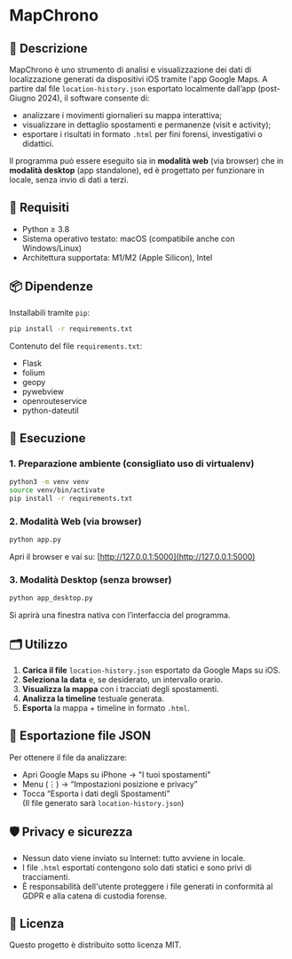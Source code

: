 # MapChrono

## 📌 Descrizione

MapChrono è uno strumento di analisi e visualizzazione dei dati di localizzazione generati da dispositivi iOS tramite l'app Google Maps. A partire dal file `location-history.json` esportato localmente dall’app (post-Giugno 2024), il software consente di:

- analizzare i movimenti giornalieri su mappa interattiva;
- visualizzare in dettaglio spostamenti e permanenze (visit e activity);
- esportare i risultati in formato `.html` per fini forensi, investigativi o didattici.

Il programma può essere eseguito sia in **modalità web** (via browser) che in **modalità desktop** (app standalone), ed è progettato per funzionare in locale, senza invio di dati a terzi.

## 🧩 Requisiti

- Python ≥ 3.8
- Sistema operativo testato: macOS (compatibile anche con Windows/Linux)
- Architettura supportata: M1/M2 (Apple Silicon), Intel

## 📦 Dipendenze

Installabili tramite `pip`:

```bash
pip install -r requirements.txt
```

Contenuto del file `requirements.txt`:
- Flask
- folium
- geopy
- pywebview
- openrouteservice
- python-dateutil

## 🚀 Esecuzione

### 1. Preparazione ambiente (consigliato uso di virtualenv)

```bash
python3 -m venv venv
source venv/bin/activate
pip install -r requirements.txt
```

### 2. Modalità Web (via browser)

```bash
python app.py
```

Apri il browser e vai su: [http://127.0.0.1:5000](http://127.0.0.1:5000)

### 3. Modalità Desktop (senza browser)

```bash
python app_desktop.py
```

Si aprirà una finestra nativa con l’interfaccia del programma.

## 🗂️ Utilizzo

1. **Carica il file** `location-history.json` esportato da Google Maps su iOS.
2. **Seleziona la data** e, se desiderato, un intervallo orario.
3. **Visualizza la mappa** con i tracciati degli spostamenti.
4. **Analizza la timeline** testuale generata.
5. **Esporta** la mappa + timeline in formato `.html`.

## 📁 Esportazione file JSON

Per ottenere il file da analizzare:
- Apri Google Maps su iPhone → "I tuoi spostamenti"
- Menu (⋮) → “Impostazioni posizione e privacy”
- Tocca “Esporta i dati degli Spostamenti”  
(Il file generato sarà `location-history.json`)

## 🛡️ Privacy e sicurezza

- Nessun dato viene inviato su Internet: tutto avviene in locale.
- I file `.html` esportati contengono solo dati statici e sono privi di tracciamenti.
- È responsabilità dell'utente proteggere i file generati in conformità al GDPR e alla catena di custodia forense.


## 📝 Licenza

Questo progetto è distribuito sotto licenza MIT.
